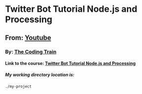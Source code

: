 # Twitter Bot Tutorial Node.js and Processing
## From: <a href="https://www.youtube.com">Youtube</a>
### By: <a href="https://www.youtube.com/user/shiffman">The Coding Train</a>
#### Link to the course: <a href="https://www.youtube.com/watch?v=RF5_MPSNAtU&list=PLRqwX-V7Uu6atTSxoRiVnSuOn6JHnq2yV">Twitter Bot Tutorial Node.js and Processing</a>

##### My working directory location is:
    ./my-project
